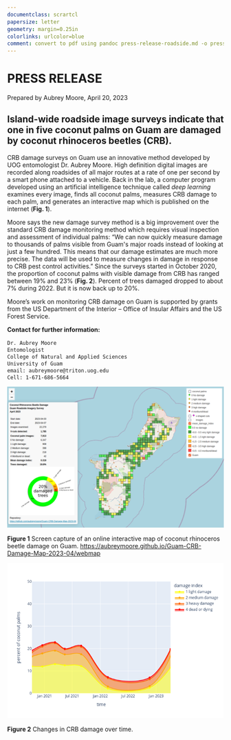 ```yaml
---
documentclass: scrartcl
papersize: letter
geometry: margin=0.25in
colorlinks: urlcolor=blue
comment: convert to pdf using pandoc press-release-roadside.md -o press-release-roadside.pdf
---
```


# PRESS RELEASE

Prepared by Aubrey Moore, April 20, 2023

## Island-wide roadside image surveys indicate that one in five coconut palms on Guam are damaged by coconut rhinoceros beetles (CRB). 

CRB damage surveys on Guam use an innovative method developed by UOG entomologist Dr. Aubrey Moore. High definition digital images are recorded along roadsides of all major routes at a rate of one per second by a smart phone attached to a vehicle. Back in the lab, a computer program developed using an artificial intelligence technique called *deep learning* examines every image, finds all coconut palms, measures CRB damage to each palm, and generates an interactive map which is published on the internet (**Fig. 1**).

Moore says the new damage survey method is a big improvement over the standard CRB damage monitoring method which requires visual inspection and assessment of individual palms: “We can now quickly measure damage to thousands of palms visible from Guam's major roads instead of looking at just a few hundred. This means that our damage estimates are much more precise. The data will be used to measure changes in damage in response to CRB pest control activities.” Since the surveys started in October 2020, the proportion of coconut palms with visible damage from CRB has ranged between 19% and 23% (**Fig. 2**). Percent of trees damaged dropped to about 7% during 2022. But it is now back up to 20%.

Moore’s work on monitoring CRB damage on Guam is supported by grants from the US Department of the Interior – Office of Insular Affairs and the US Forest Service.

**Contact for further information:**
```
Dr. Aubrey Moore
Entomologist
College of Natural and Applied Sciences
University of Guam
email: aubreymoore@triton.uog.edu
Cell: 1-671-686-5664
```

![](webmap-2023-04.png)

**Figure 1** Screen capture of an online interactive map of coconut rhinoceros beetle damage on Guam. <https://aubreymoore.github.io/Guam-CRB-Damage-Map-2023-04/webmap>

![](timeline-plot/timeline.png)

**Figure 2** Changes in CRB damage over time.

<!--- 
The above ghf markdown can be converted to a PDF file using:

pandoc press-release-roadside.md -f gfm -o press-release-roadside.pdf
--->
 
